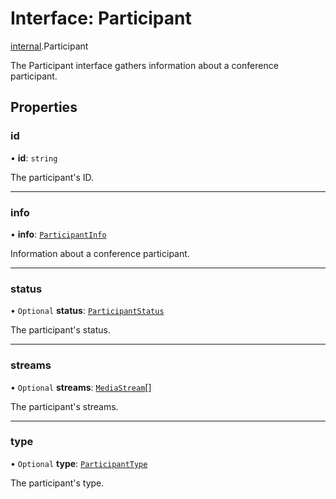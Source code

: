 # Interface: Participant

[internal](../modules/internal.md).Participant

The Participant interface gathers information about a conference participant.

## Properties

### id

• **id**: `string`

The participant's ID.

___

### info

• **info**: [`ParticipantInfo`](internal.ParticipantInfo.md)

Information about a conference participant.

___

### status

• `Optional` **status**: [`ParticipantStatus`](../enums/internal.ParticipantStatus.md)

The participant's status.

___

### streams

• `Optional` **streams**: [`MediaStream`](../modules/internal.md#mediastream)[]

The participant's streams.

___

### type

• `Optional` **type**: [`ParticipantType`](../enums/internal.ParticipantType.md)

The participant's type.
